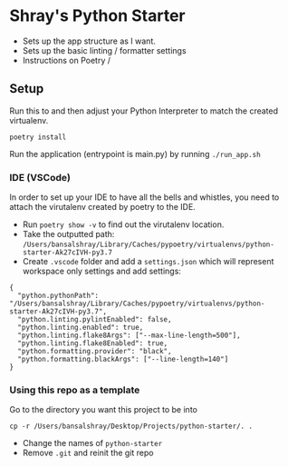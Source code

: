 # Shray's Python Starter

- Sets up the app structure as I want.
- Sets up the basic linting / formatter settings
- Instructions on Poetry /


## Setup
Run this to and then adjust your Python Interpreter to match the created virtualenv.
```
poetry install
```
Run the application (entrypoint is main.py) by running `./run_app.sh`

### IDE (VSCode)
In order to set up your IDE to have all the bells and whistles, you need to attach the virutalenv created by poetry to the IDE.

- Run `poetry show -v` to find out the virutalenv location.
- Take the outputted path: `/Users/bansalshray/Library/Caches/pypoetry/virtualenvs/python-starter-Ak27cIVH-py3.7`
- Create `.vscode` folder and add a `settings.json` which will represent workspace only settings and add settings:
```
{
  "python.pythonPath": "/Users/bansalshray/Library/Caches/pypoetry/virtualenvs/python-starter-Ak27cIVH-py3.7",
  "python.linting.pylintEnabled": false,
  "python.linting.enabled": true,
  "python.linting.flake8Args": ["--max-line-length=500"],
  "python.linting.flake8Enabled": true,
  "python.formatting.provider": "black",
  "python.formatting.blackArgs": ["--line-length=140"]
}
```

### Using this repo as a template
Go to the directory you want this project to be into
```
cp -r /Users/bansalshray/Desktop/Projects/python-starter/. .
````
- Change the names of `python-starter`
- Remove `.git` and reinit the git repo